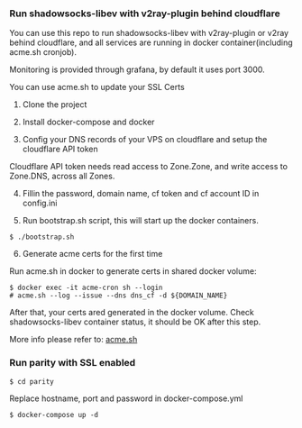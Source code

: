 ### Run shadowsocks-libev with v2ray-plugin behind cloudflare

You can use this repo to run shadowsocks-libev with v2ray-plugin or v2ray behind cloudflare, and all services are running in docker container(including acme.sh cronjob).

Monitoring is provided through grafana, by default it uses port 3000.

You can use acme.sh to update your SSL Certs

1. Clone the project

2. Install docker-compose and docker

3. Config your DNS records of your VPS on cloudflare and setup the cloudflare API token

Cloudflare API token needs read access to Zone.Zone, and write access to Zone.DNS, across all Zones.

4. Fillin the password, domain name, cf token and cf account ID in config.ini

5. Run bootstrap.sh script, this will start up the docker containers.
```
$ ./bootstrap.sh
```

6. Generate acme certs for the first time

Run acme.sh in docker to generate certs in shared docker volume:

```
$ docker exec -it acme-cron sh --login
# acme.sh --log --issue --dns dns_cf -d ${DOMAIN_NAME}
```

After that, your certs ared generated in the docker volume. Check shadowsocks-libev container status, it should be OK after this step.

More info please refer to: [acme.sh](https://github.com/Neilpang/acme.sh)


### Run parity with SSL enabled
```
$ cd parity
```

Replace hostname, port and password in docker-compose.yml

```
$ docker-compose up -d
```
